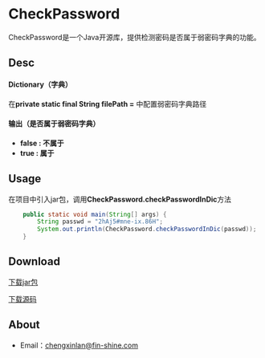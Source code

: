 CheckPassword
==
CheckPassword是一个Java开源库，提供检测密码是否属于弱密码字典的功能。

Desc
--
#### Dictionary（字典）
在****private static final String filePath =**** 中配置弱密码字典路径

#### 输出（是否属于弱密码字典）
* **false : 不属于**
* **true : 属于**   

Usage
--
在项目中引入jar包，调用****CheckPassword.checkPasswordInDic****方法
```Java
    public static void main(String[] args) {
		String passwd = "2hAj5#mne-ix.86H";
		System.out.println(CheckPassword.checkPasswordInDic(passwd));
	}
```

Download
--
[下载jar包](http://raw.githubusercontent.com/oCOUVRIRo/checkPasswd/main/CheckPassword.jar)

[下载源码](https://github.com/oCOUVRIRo/checkPasswd.git)

About
--
* Email：chengxinlan@fin-shine.com
